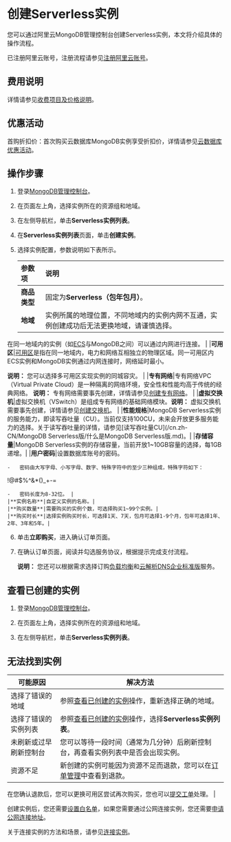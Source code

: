 # 创建Serverless实例

您可以通过阿里云MongoDB管理控制台创建Serverless实例，本文将介绍具体的操作流程。

已注册阿里云账号，注册流程请参见[注册阿里云账号](https://help.aliyun.com/knowledge_detail/37195.html)。

## 费用说明

详情请参见[收费项目及价格说明](/cn.zh-CN/产品定价/收费项目及价格说明.md)。

## 优惠活动

首购折扣价：首次购买云数据库MongoDB实例享受折扣价，详情请参见[云数据库优惠活动](https://promotion.aliyun.com/ntms/act/apsaradbfirstbuy.html)。

## 操作步骤

1.  登录[MongoDB管理控制台](https://mongodb.console.aliyun.com/)。

2.  在页面左上角，选择实例所在的资源组和地域。

3.  在左侧导航栏，单击**Serverless实例列表**。

4.  在**Serverless实例列表**页面，单击**创建实例**。

5.  选择实例配置，参数说明如下表所示。

    |参数项|说明|
    |:--|:-|
    |**商品类型**|固定为**Serverless（包年包月）**。|
    |**地域**|实例所属的地理位置，不同地域内的实例内网不互通，实例创建成功后无法更换地域，请谨慎选择。

在同一地域内的实例（如[ECS](~~25367~~)与MongoDB之间）可以通过内网进行连接。 |
    |**可用区**|[可用区](~~40654~~)是指在同一地域内，电力和网络互相独立的物理区域。同一可用区内ECS实例和MongoDB实例通过内网连接时，网络延时最小。

**说明：** 您可以选择多可用区实现实例的同城容灾。 |
    |**专有网络**|专有网络VPC（Virtual Private Cloud）是一种隔离的网络环境，安全性和性能均高于传统的经典网络。 **说明：** 专有网络需要事先创建，详情请参见[创建专有网络](/cn.zh-CN/专有网络和交换机/管理专有网络/创建专有网络.md)。 |
    |**虚拟交换机**|虚拟交换机（VSwitch）是组成专有网络的基础网络模块。**说明：** 虚拟交换机需要事先创建，详情请参见[创建交换机](/cn.zh-CN/专有网络和交换机/管理交换机/创建交换机.md)。 |
    |**性能规格**|MongoDB Serverless实例的服务能力，即读写吞吐量（CU）。当前仅支持100CU，未来会开放更多服务能力的选择。关于读写吞吐量的详情，请参见[读写吞吐量CU](/cn.zh-CN/MongoDB Serverless版/什么是MongoDB Serverless版.md)。|
    |**存储容量**|MongoDB Serverless实例的存储容量，当前开放1~10GB容量的选择，每1GB递增。|
    |**用户密码**|设置数据库账号的密码。

    -   密码由大写字母、小写字母、数字、特殊字符中的至少三种组成，特殊字符如下：

!@\#$%^&\*\(\)\_+-=

    -   密码长度为8-32位。 |
    |**实例名称**|自定义实例的名称。|
    |**购买数量**|需要购买的实例个数，可选择购买1~99个实例。|
    |**购买时长**|选择实例购买时长，可选择1天、7天，包月可选择1-9个月，包年可选择1年、2年、3年和5年。|

6.  单击**立即购买**，进入确认订单页面。

7.  在确认订单页面，阅读并勾选服务协议，根据提示完成支付流程。

    **说明：** 您还可以根据需求选择订购[负载均衡](https://www.aliyun.com/product/slb)和[云解析DNS企业标准版](https://www.aliyun.com/product/pvtz)服务。


## 查看已创建的实例

1.  登录[MongoDB管理控制台](https://mongodb.console.aliyun.com/)。

2.  在页面左上角，选择实例所在的资源组和地域。

3.  在左侧导航栏，单击**Serverless实例列表**。


## 无法找到实例

|可能原因|解决方法|
|----|----|
|选择了错误的地域|参照[查看已创建的实例](#section_wxx_ka2_pu1)操作，重新选择正确的地域。|
|选择了错误的实例列表|参照[查看已创建的实例](#section_wxx_ka2_pu1)操作，选择**Serverless实例列表**。|
|未刷新或过早刷新控制台|您可以等待一段时间（通常为几分钟）后刷新控制台，再查看实例列表中是否会出现实例。|
|资源不足|新创建的实例可能因为资源不足而退款，您可以在[订单管理](https://expense.console.aliyun.com/#/order/list/)中查看到退款。

在您确认退款后，您可以更换可用区尝试再次购买，您也可以[提交工单](https://selfservice.console.aliyun.com/ticket/createIndex)处理。 |

创建实例后，您还需要[设置白名单](/cn.zh-CN/快速入门/设置白名单.md)，如果您需要通过公网连接实例，您还需要[申请公网连接地址](/cn.zh-CN/快速入门/申请公网连接地址.md)。

关于连接实例的方法和场景，请参见[连接实例](/cn.zh-CN/用户指南/连接实例/连接实例.md)。

